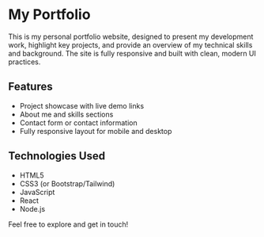 # My Portfolio

This is my personal portfolio website, designed to present my development work, highlight key projects, and provide an overview of my technical skills and background. The site is fully responsive and built with clean, modern UI practices.

## Features
- Project showcase with live demo links
- About me and skills sections
- Contact form or contact information
- Fully responsive layout for mobile and desktop

## Technologies Used
- HTML5
- CSS3 (or Bootstrap/Tailwind)
- JavaScript
- React
- Node.js

Feel free to explore and get in touch!
